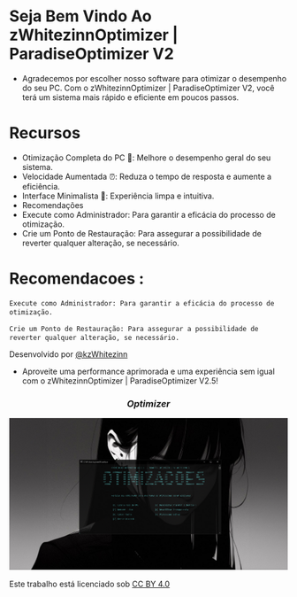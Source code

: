 
# Seja Bem Vindo Ao zWhitezinnOptimizer | ParadiseOptimizer V2

- Agradecemos por escolher nosso software para otimizar o desempenho do seu PC. Com o zWhitezinnOptimizer | ParadiseOptimizer V2, você terá um sistema mais rápido e eficiente em poucos passos.

# Recursos
- Otimização Completa do PC 🚀: Melhore o desempenho geral do seu sistema.
- Velocidade Aumentada ⏰: Reduza o tempo de resposta e aumente a eficiência.
- Interface Minimalista 🎨: Experiência limpa e intuitiva.
- Recomendações
- Execute como Administrador: Para garantir a eficácia do processo de otimização.
- Crie um Ponto de Restauração: Para assegurar a possibilidade de reverter qualquer alteração, se necessário.

# Recomendacoes :
  ```
Execute como Administrador: Para garantir a eficácia do processo de otimização.
  ```

  ```
Crie um Ponto de Restauração: Para assegurar a possibilidade de reverter qualquer alteração, se necessário.
  ```

Desenvolvido por [@kzWhitezinn](https://discord.gg/ZjXNMJBMMV)

- Aproveite uma performance aprimorada e uma experiência sem igual com o zWhitezinnOptimizer | ParadiseOptimizer V2.5!

<h3 align="center"><i>Optimizer</i></h3>
<p align="center">
<img src="https://github.com/kzwhitezinn/ParadiseOptimizerV.5/blob/main/CaptureOptimizer.PNG"/>
</p>

<p xmlns:cc="http://creativecommons.org/ns#" >Este trabalho está licenciado sob <a href="https://creativecommons.org/licenses/by/4.0/?ref=chooser-v1" target="_blank" rel="license noopener noreferrer" style="display:inline-block;">CC BY 4.0<img style="height:22px!important;margin-left:3px;vertical-align:text-bottom;" src="https://mirrors.creativecommons.org/presskit/icons/cc.svg?ref=chooser-v1" alt=""><img style="height:22px!important;margin-left:3px;vertical-align:text-bottom;" src="https://mirrors.creativecommons.org/presskit/icons/by.svg?ref=chooser-v1" alt=""></a></p>
